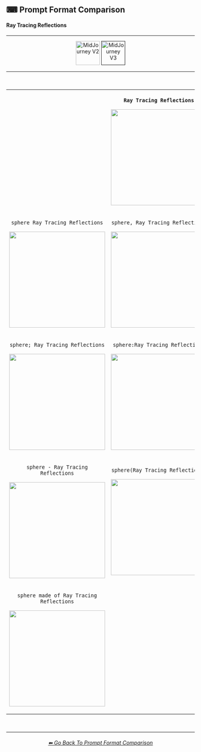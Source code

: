 <h2>⌨ Prompt Format Comparison</h2>
<h4>Ray Tracing Reflections</h4>

<hr><!--------------->

<div align="center">

[<img src="/Images/Repo_Parts/Buttons/Version_Buttons/button_version_V2_inactive.webp?raw=true" alt="MidJourney V2" height="64" />](/Pages/MJ_V2/Comparison_Pages/Prompt_Writing/Prompt_Format_Comparison_Subpages/Ray_Tracing_Reflections.md)
[<img src="/Images/Repo_Parts/Buttons/Version_Buttons/button_version_V3_active.webp?raw=true" alt="MidJourney V3" height="64" />]()

</div>

<hr>
<br>

<div align="center">

<table>
	<tr align=center valign=middle>
		<th>
			<br>
		</th>
		<th>
			<p><code>Ray Tracing Reflections</code></p><p><img src="https://github.com/willwulfken/MidJourney-Styles-and-Keywords/blob/main/Images/MJ_V3/Comparison_Page_Images/Prompt_Format_Comparison/RayTracingReflections.png?raw=true" width="256" /></p>
		</th>
		<th>
			<br>
		</th>
	</tr>
	<tr align=center valign=middle>
		<td>
			<p><code>sphere Ray Tracing Reflections</code></p><p><img src="https://github.com/willwulfken/MidJourney-Styles-and-Keywords/blob/main/Images/MJ_V3/Comparison_Page_Images/Prompt_Format_Comparison/sphere_RayTracingReflections.png?raw=true" width="256" /></p>
		</td>
		<td>
			<p><code>sphere, Ray Tracing Reflections</code></p><p><img src="https://github.com/willwulfken/MidJourney-Styles-and-Keywords/blob/main/Images/MJ_V3/Comparison_Page_Images/Prompt_Format_Comparison/sphere-RayTracingReflections.png?raw=true" width="256" /></p>
		</td>
		<td>
			<p><code>Ray Tracing Reflections sphere</code></p><p><img src="https://github.com/willwulfken/MidJourney-Styles-and-Keywords/blob/main/Images/MJ_V3/Comparison_Page_Images/Prompt_Format_Comparison/RayTracingReflections_sphere.png?raw=true" width="256" /></p>
		</td>
	</tr>
	<tr align=center valign=middle>
		<td>
			<p><code>sphere; Ray Tracing Reflections</code></p><p><img src="https://github.com/willwulfken/MidJourney-Styles-and-Keywords/blob/main/Images/MJ_V3/Comparison_Page_Images/Prompt_Format_Comparison/sphere-semicolon-RayTracingReflections.png?raw=true" width="256" /></p>
		</td>
		<td>
			<p><code>sphere:Ray Tracing Reflections</code></p><p><img src="https://github.com/willwulfken/MidJourney-Styles-and-Keywords/blob/main/Images/MJ_V3/Comparison_Page_Images/Prompt_Format_Comparison/sphere-colon-RayTracingReflections.png?raw=true" width="256" /></p>
		</td>
		<td>
			<p><code>sphere::Ray Tracing Reflections</code></p><p><img src="/Images/MJ_V3/Comparison_Page_Images/Prompt_Format_Comparison/sphere-double_colon-RayTracingReflections.png?raw=true" width="256" /></p>
		</td>
	</tr>
	<tr align=center valign=middle>
		<td>
			<p><code>sphere - Ray Tracing Reflections</code></p><p><img src="https://github.com/willwulfken/MidJourney-Styles-and-Keywords/blob/main/Images/MJ_V3/Comparison_Page_Images/Prompt_Format_Comparison/sphere_-_RayTracingReflections.png?raw=true" width="256" /></p>
		</td>
		<td>
			<p><code>sphere(Ray Tracing Reflections)</code></p><p><img src="https://github.com/willwulfken/MidJourney-Styles-and-Keywords/blob/main/Images/MJ_V3/Comparison_Page_Images/Prompt_Format_Comparison/sphere(RayTracingReflections).png?raw=true" width="256" /></p>
		</td>
		<td>
			<p><code>sphere in the style of Ray Tracing Reflections</code></p><p><img src="https://github.com/willwulfken/MidJourney-Styles-and-Keywords/blob/main/Images/MJ_V3/Comparison_Page_Images/Prompt_Format_Comparison/sphere_in_the_style_of_RayTracingReflections.png?raw=true" width="256" /></p>
		</td>
	</tr>
	<tr align=center valign=middle>
		<td>
			<p><code>sphere made of Ray Tracing Reflections</code></p><p><img src="https://github.com/willwulfken/MidJourney-Styles-and-Keywords/blob/main/Images/MJ_V3/Comparison_Page_Images/Prompt_Format_Comparison/sphere_made_of_RayTracingReflections.png?raw=true" width="256" /></p>
		</td>
		<td>
			<br>
		</td>
		<td>
			<p><code>Ray Tracing Reflections of a sphere</code></p><p><img src="https://github.com/willwulfken/MidJourney-Styles-and-Keywords/blob/main/Images/MJ_V3/Comparison_Page_Images/Prompt_Format_Comparison/RayTracingReflections_of_a_sphere.png?raw=true" width="256" /></p>
		</td>
</table>

</div>

<br>


<hr><!--------------->
<div align="center">
<h6><a href="/Pages/MJ_V3/Comparison_Pages/Prompt_Writing/Prompt_Format_Comparison.md">⬅ Go Back To Prompt Format Comparison</a></h6>
</div>